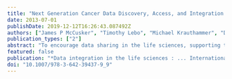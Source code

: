 ```yaml
---
title: "Next Generation Cancer Data Discovery, Access, and Integration Using Prizms and Nanopublications."
date: 2013-07-01
publishDate: 2019-12-12T16:26:43.087492Z
authors: ["James P McCusker", "Timothy Lebo", "Michael Krauthammer", "Deborah L McGuinness"]
publication_types: ["2"]
abstract: "To encourage data sharing in the life sciences, supporting tools need to minimize effort and maximize incentives. We have created infrastructure that makes it easy to create portals that supports dataset sharing and simplified publishing of the datasets as high quality linked data. We report here on our infrastructure and its use in the creation of a melanoma dataset portal. This portal is based on the Comprehensive Knowledge Archive Network (CKAN) and Prizms, an infrastructure to acquire, integrate, and publish data using Linked Data principles. In addition, we introduce an extension to CKAN that makes it easy for others to cite datasets from within both publications and subsequently-derived datasets using the emerging nanopublication and World Wide Web Consortium provenance standards."
featured: false
publication: "*Data integration in the life sciences : ... International Workshop, DILS ... : proceedings. DILS (Conference)*"
doi: "10.1007/978-3-642-39437-9_9"
---
```


